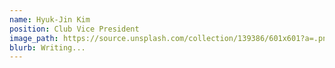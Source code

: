 ```yaml
---
name: Hyuk-Jin Kim
position: Club Vice President
image_path: https://source.unsplash.com/collection/139386/601x601?a=.png
blurb: Writing...
---
```

